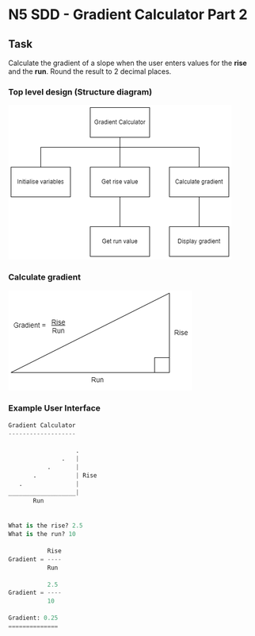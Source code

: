 # N5 SDD - Gradient Calculator Part 2


## Task

Calculate the gradient of a slope when the user enters values for the **rise** and the **run**.  Round the result to 2 decimal places.


### Top level design (Structure diagram)

![Structure diagram](assets/sd1.png)


### Calculate gradient

![Gradient calculation](assets/diagram.png)


### Example User Interface

``` python
Gradient Calculator
-------------------

                   .
               .   |
           .       |
       .           | Rise
   .               |
___________________|
       Run


What is the rise? 2.5
What is the run? 10

           Rise
Gradient = ----
           Run

           2.5
Gradient = ----
           10

Gradient: 0.25
==============
```
